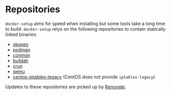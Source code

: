 # Repositories

`docker-setup` aims for speed when installing but some tools take a long time to build. `docker-setup` relys on the following repositories to contain statically linked binaries:

- [skopeo](https://github.com/nicholasdille/skopeo-static)
- [podman](https://github.com/nicholasdille/podman-static)
- [conmon](https://github.com/nicholasdille/conmon-static)
- [buildah](https://github.com/nicholasdille/buildah-static)
- [crun](https://github.com/nicholasdille/crun-static)
- [qemu](https://github.com/nicholasdille/qemu-static)
- [centos-iptables-legacy](https://github.com/nicholasdille/centos-iptables-legacy) (CentOS does not provide `iptables-legacy`)

Updates to these repositories are picked up by [Renovate](renovate.md).
